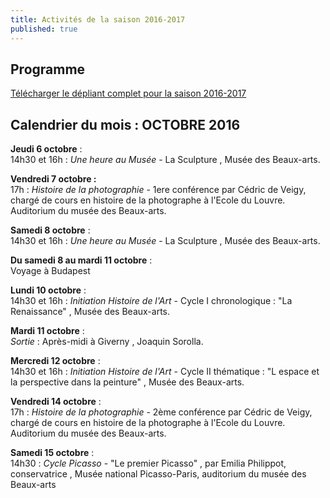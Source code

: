```yaml
---
title: Activités de la saison 2016-2017
published: true
---
```



## Programme

[Télécharger le dépliant complet pour la saison 2016-2017](/fichiers/brochure-2016-2017.pdf)
## Calendrier du mois : OCTOBRE 2016

**Jeudi 6 octobre** :  
14h30 et 16h : _Une heure au Musée_ - La Sculpture , Musée des Beaux-arts.

**Vendredi 7 octobre :**  
17h : _Histoire de la photographie_ -  1ere conférence par Cédric de Veigy, chargé de cours en histoire de la photographe à  l'Ecole du Louvre.  Auditorium du musée des Beaux-arts.

**Samedi 8 octobre** :  
14h30 et 16h : _Une heure au Musée_ - La Sculpture , Musée des Beaux-arts.  

**Du samedi 8 au mardi 11 octobre** :  
Voyage à Budapest

**Lundi 10 octobre** :  
14h30 et 16h : _Initiation Histoire de l'Art_  - Cycle I chronologique : "La Renaissance" , Musée des Beaux-arts.

**Mardi 11 octobre** :  
_Sortie_ : Après-midi à Giverny , Joaquin Sorolla. 

**Mercredi 12 octobre** :  
14h30 et 16h : _Initiation Histoire de l'Art_  - Cycle II thématique : "L espace et la perspective dans la peinture" , Musée des Beaux-arts.  

**Vendredi 14 octobre**  :  
17h : _Histoire de la photographie_ -  2ème  conférence par Cédric de Veigy, chargé de cours en histoire de la photographe à  l'Ecole du Louvre.  Auditorium du musée des Beaux-arts.  

**Samedi 15 octobre** :  
14h30 : _Cycle Picasso_  - "Le premier Picasso" , par Emilia Philippot, conservatrice , Musée national Picasso-Paris, auditorium du musée des Beaux-arts
